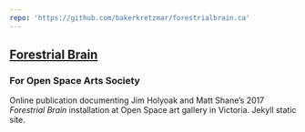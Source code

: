 ```yaml
---
repo: 'https://github.com/bakerkretzmar/forestrialbrain.ca'
---
```


## [<span>Forestrial Brain</span>](https://forestrialbrain.ca/)

### For Open Space Arts Society

Online publication documenting Jim Holyoak and Matt Shane’s 2017 _Forestrial Brain_ installation at Open Space art gallery in Victoria. Jekyll static site.
